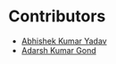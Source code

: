 ﻿# Contributors
- [Abhishek Kumar Yadav](https://github.com/coderaky)
- [Adarsh Kumar Gond](https://github.com/whorcx)
